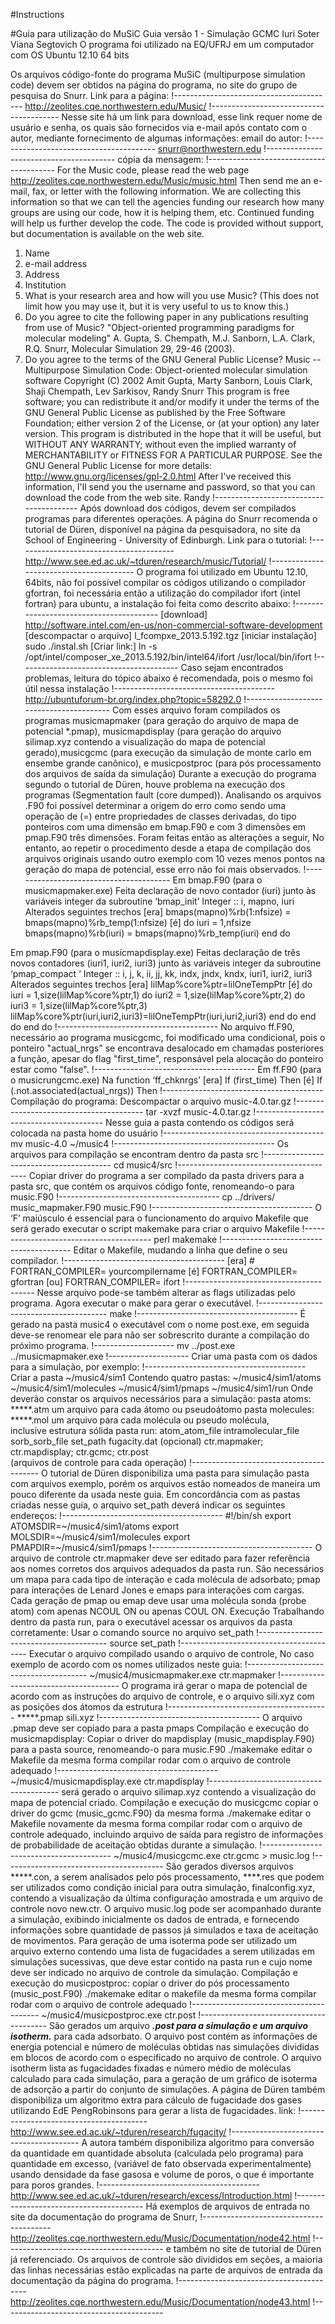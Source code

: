 #Instructions

#Guia para utilização do MuSiC 
Guia versão 1 - Simulação GCMC
Iuri Soter Viana Segtovich
O programa foi utilizado na EQ/UFRJ em um computador com OS Ubuntu 12.10 64 bits

Os arquivos código-fonte do programa MuSiC (multipurpose simulation code) devem ser obtidos na página do programa, no site do grupo de pesquisa do Snurr.
Link para a página:
!----------------------------------------
	http://zeolites.cqe.northwestern.edu/Music/
!----------------------------------------
Nesse site há um link para download, esse link requer nome de usuário e senha, os quais são fornecidos via e-mail após contato com o autor, mediante fornecimento de algumas informações:
email do autor:
!----------------------------------------
snurr@northwestern.edu
!----------------------------------------
cópia da mensagem:
!----------------------------------------
For the Music code, please read the web page 
http://zeolites.cqe.northwestern.edu/Music/music.html 
Then send me an e-mail, fax, or letter with the following information.  We are collecting this information so that we can tell the agencies funding our research how many groups are using our code, how it is helping them, etc.  Continued funding will help us further develop the code.  The code is provided without support, but documentation is available on the web site. 
1.  Name 
2.  e-mail address 
3.  Address 
4.  Institution 
5.  What is your research area and how will you use Music?  (This does not limit how you may use it, but it is very useful to us to know this.) 
6.  Do you agree to cite the following paper in any publications resulting from use of Music? 
"Object-oriented programming paradigms for molecular modeling" A. Gupta, S. Chempath, M.J. Sanborn, L.A. Clark, R.Q. Snurr, Molecular Simulation 29, 29-46 (2003). 
7.  Do you agree to the terms of the GNU General Public License? 
Music -- Multipurpose Simulation Code:  Object-oriented molecular simulation software 
Copyright (C) 2002  Amit Gupta, Marty Sanborn, Louis Clark, Shaji Chempath, Lev Sarkisov, Randy Snurr 
This program is free software; you can redistribute it and/or modify it under the terms of the GNU General Public License as published by the Free Software Foundation; either version 2 of the License, or (at your option) any later version. 
This program is distributed in the hope that it will be useful, but WITHOUT ANY WARRANTY; without even the implied warranty of MERCHANTABILITY or FITNESS FOR A PARTICULAR PURPOSE.  See the GNU General Public License for more details: http://www.gnu.org/licenses/gpl-2.0.html
After I've received this information, I'll send you the username and password, so that you can download the code from the web site. 
Randy
!----------------------------------------
Após download dos códigos, devem ser compilados programas para diferentes operações.
A página do Snurr recomenda o tutorial de Düren, disponível na página da pesquisadora, no site da School of Engineering - University of Edinburgh.
Link para o tutorial:
!----------------------------------------
http://www.see.ed.ac.uk/~tduren/research/music/Tutorial/
!----------------------------------------
O programa foi utilizado em Ubuntu 12.10, 64bits, não foi possível compilar os códigos utilizando o compilador gfortran, foi necessária então a utilização do compilador ifort (intel fortran) para ubuntu, a instalação foi feita como descrito abaixo:
!----------------------------------------
[download]
http://software.intel.com/en-us/non-commercial-software-development
[descompactar o arquivo]
l_fcompxe_2013.5.192.tgz
[iniciar instalação]
sudo ./instal.sh
[Criar link:]
ln -s /opt/intel/composer_xe_2013.5.192/bin/intel64/ifort /usr/local/bin/ifort
!----------------------------------------
Caso sejam encontrados problemas, leitura do tópico abaixo é recomendada, pois o mesmo foi útil nessa instalação
!----------------------------------------
http://ubuntuforum-br.org/index.php?topic=58292.0
!----------------------------------------
Com esses arquivo foram compilados os programas musicmapmaker (para geração do arquivo de mapa de potencial *.pmap), musicmapdisplay (para geração do arquivo silimap.xyz contendo a visualização do mapa de potencial gerado),musicgcmc (para execução da simulação de monte carlo em ensembe grande canônico), e musicpostproc (para pós processamento dos arquivos de saída da simulação)
Durante a execução do programa segundo o tutorial de Düren, houve problema na execução dos programas (Segmentation fault (core dumped)).
Analisando os arquivos .F90 foi possível determinar a origem do erro como sendo uma operação de (=) entre propriedades de classes derivadas, do tipo ponteiros com uma dimensão em bmap.F90 e com 3 dimensões em pmap.F90 três dimensões. Foram feitas então as alterações a seguir,
No entanto, ao repetir o procedimento desde a etapa de compilação dos arquivos originais usando outro exemplo com 10 vezes menos pontos na geração do mapa de potencial, esse erro não foi mais observados.
!----------------------------------------
Em bmap.F90 (para o musicmapmaker.exe)
Feita declaração de novo contador (iuri) junto às variáveis integer da subroutine ‘bmap_init’
    Integer                        :: i, mapno, iuri
Alterados seguintes trechos
[era]
	bmaps(mapno)%rb(1:nfsize) = bmaps(mapno)%rb_temp(1:nfsize)
[é]
do iuri = 1,nfsize
	bmaps(mapno)%rb(iuri) = bmaps(mapno)%rb_temp(iuri)
end do

Em pmap.F90 (para o musicmapdisplay.exe)
Feitas declaração de três novos contadores (iuri1, iuri2, iuri3) junto às variáveis integer da subroutine ‘pmap_compact ‘
	Integer         :: i, j, k, ii, jj, kk, indx, jndx, kndx, iuri1, iuri2, iuri3
Alterados seguintes trechos
[era]
	lilMap%core%ptr=lilOneTempPtr
[é]
do iuri = 1,size(lilMap%core%ptr,1)
do iuri2 = 1,size(lilMap%core%ptr,2)
do iuri3 = 1,size(lilMap%core%ptr,3)
	lilMap%core%ptr(iuri,iuri2,iuri3)=lilOneTempPtr(iuri,iuri2,iuri3)
end do
end do
end do
!----------------------------------------
No arquivo ff.F90, necessário ao programa musicgcmc, foi modificado uma condicional, pois o ponteiro "actual_nrgs" se encontrava desalocado em chamadas posteriores a função, apesar do flag "first_time", responsável pela alocação do ponteiro estar como "false".
!----------------------------------------
Em ff.F90 (para o musicrungcmc.exe)
Na function ‘ff_chknrgs’
[era]
If (first_time) Then
[é]
If (.not.associated(actual_nrgs)) Then
!----------------------------------------
Compilação do programa:
Descompactar o arquivo  music-4.0.tar.gz
!----------------------------------------
	tar -xvzf music-4.0.tar.gz
!----------------------------------------
Nesse guia a pasta contendo os códigos será colocada na pasta home do usuário
!----------------------------------------
	mv music-4.0 ~/music4
!----------------------------------------
Os arquivos para compilação se encontram dentro da pasta src
!----------------------------------------
	cd music4/src
!----------------------------------------
Copiar driver do programa a ser compilado da pasta drivers para a pasta src, que contém os arquivos código fonte, renomeando-o para music.F90
!----------------------------------------
	cp ../drivers/ music_mapmaker.F90 music.F90
!----------------------------------------
O ‘F’ maiúsculo é essencial para o funcionamento do arquivo Makefile que será gerado
executar o script makemake para criar o arquivo Makefile
!----------------------------------------
  perl makemake
!----------------------------------------
Editar o Makefile, mudando a linha que define o seu compilador.
!----------------------------------------
	[era]
	# FORTRAN_COMPILER= yourcompilername
	[é]
	FORTRAN_COMPILER= gfortran
	[ou]
	FORTRAN_COMPILER= ifort
!----------------------------------------
Nesse arquivo pode-se também alterar as flags utilizadas pelo programa.
Agora executar o make para gerar o executável.
!----------------------------------------
	make
!----------------------------------------
É gerado na pasta music4 o executável com o nome post.exe, em seguida deve-se renomear ele para não ser sobrescrito durante a compilação do próximo programa.
!--------------------
	mv ../post.exe ../musicmapmaker.exe
!--------------------
Criar uma pasta com os dados para a simulação, por exemplo:
!----------------------------------------
Criar a pasta	~/music4/sim1
Contendo quatro pastas:
	~/music4/sim1/atoms
	~/music4/sim1/molecules
	~/music4/sim1/pmaps
	~/music4/sim1/run
Onde deverão constar os arquivos necessários para a simulação:
pasta atoms:
	*****.atm	um arquivo para cada átomo ou pseudoátomo
pasta molecules:
	*****.mol	um arquivo para cada molécula ou pseudo molécula,	
			 inclusive estrutura sólida
pasta run:
	atom_atom_file
	intramolecular_file
	sorb_sorb_file
	set_path
	fugacity.dat (opcional)
	ctr.mapmaker; ctr.mapdisplay; ctr.gcmc; ctr.post	
	            (arquivos de controle para cada operação)
!----------------------------------------
O tutorial de Düren disponibiliza uma pasta para simulação pasta com arquivos exemplo, porém os arquivos estão nomeados de maneira um pouco diferente da usada neste guia.
Em concordância com as pastas criadas nesse guia, o arquivo set_path deverá indicar os seguintes endereços:
!----------------------------------------
	#!/bin/sh
	export ATOMSDIR=~/music4/sim1/atoms
	export MOLSDIR=~/music4/sim1/molecules
	export PMAPDIR=~/music4/sim1/pmaps
!----------------------------------------
O arquivo de controle ctr.mapmaker deve ser editado para fazer referência aos nomes corretos dos arquivos adequados da pasta run.
São necessários um mapa para cada tipo de interação e cada molécula de adsorbato; pmap para interações de Lenard Jones e emaps para interações com cargas. Cada geração de pmap ou emap deve usar uma molécula sonda (probe atom) com apenas NCOUL ON ou apenas COUL ON.
Execução
Trabalhando dentro da pasta run, para o executável acessar os arquivos da pasta corretamente:
Usar o comando source no arquivo set_path
!----------------------------------------
	source set_path
!----------------------------------------
Executar o arquivo compilado usando o arquivo de controle,
No caso exemplo de acordo com os nomes utilizados neste guia:
!--------------------------------------
	~/music4/musicmapmaker.exe ctr.mapmaker
!--------------------------------------
O programa irá gerar o mapa de potencial de acordo com as instruções do arquivo de controle, e o arquivo sili.xyz com as posições dos átomos da estrutura
!----------------------------------------
	*****.pmap
	sili.xyz
!----------------------------------------
O arquivo .pmap deve ser copiado para a pasta pmaps
Compilação e execução do musicmapdisplay:
Copiar o driver do mapdisplay (music_mapdisplay.F90) para a pasta source, renomeando-o para music.F90
./makemake
editar o Makefile da mesma forma
compilar
rodar com o arquivo de controle adequado
!----------------------------------------
	~/music4/musicmapdisplay.exe ctr.mapdisplay
!----------------------------------------
será gerado o arquivo silimap.xyz contendo a visualização do mapa de potencial criado.
Compilação e execução do musicgcmc
copiar o driver do gcmc (music_gcmc.F90) da mesma forma
./makemake
editar o Makefile novamente da mesma forma
compilar
rodar com o arquivo de controle adequado, incluindo arquivo de saída para registro de informações de probabilidade de aceitação obtidas durante a simulação.
!----------------------------------------
~/music4/musicgcmc.exe ctr.gcmc > music.log
!----------------------------------------
São gerados diversos arquivos *****.con, a serem analisados pelo pós processamento, ****.res que podem ser utilizados como condição inicial para outra simulação, finalconfig.xyz, contendo a visualização da última configuração amostrada e um arquivo de controle novo new.ctr.
O arquivo music.log pode ser acompanhado durante a simulação, exibindo inicialmente os dados de entrada, e fornecendo informações sobre quantidade de passos já simulados e taxa de aceitação de movimentos.
Para geração de uma isoterma pode ser utilizado um arquivo externo contendo uma lista de fugacidades a serem utilizadas em simulações sucessivas, que deve estar contido na pasta run e cujo nome deve ser indicado no arquivo de controle da simulação.
Compilação e execução do musicpostproc:
copiar o driver do pós processamento (music_post.F90)
./makemake
editar o makefile da mesma forma
compilar
rodar com o arquivo de controle adequado
!----------------------------------------
	~/music4/musicpostproc.exe ctr.post
!----------------------------------------
São gerados um arquivo *****.post para a simulação e um arquivo isotherm.***** para cada adsorbato. O arquivo post contém as informações de energia potencial e número de moléculas obtidas nas simulações divididas em blocos de acordo com o especificado no arquivo de controle. O arquivo isotherm lista as fugacidades fixadas e número médio de moléculas calculado para cada simulação, para a geração de um gráfico de isoterma de adsorção a partir do conjunto de simulações.
A página de Düren também disponibiliza um algoritmo extra para cálculo de fugacidade dos gases utilizando EdE PengRobinsons para gerar a lista de fugacidades.
link:
!----------------------------------------
	http://www.see.ed.ac.uk/~tduren/research/fugacity/
!----------------------------------------
A autora também disponibiliza algoritmo para conversão da quantidade em quantidade absoluta (calculada pelo programa) para quantidade em excesso, (variável de fato observada experimentalmente) usando densidade da fase gasosa e volume de poros, o que é importante para poros grandes.
!----------------------------------------
	http://www.see.ed.ac.uk/~tduren/research/excess/Introduction.html
!----------------------------------------
Há exemplos de arquivos de entrada no site da documentação do programa de Snurr,
!----------------------------------------
	http://zeolites.cqe.northwestern.edu/Music/Documentation/node42.html
!----------------------------------------
e também no site de tutorial de Düren já referenciado.
Os arquivos de controle são divididos em seções, a maioria das linhas necessárias estão explicadas na parte de arquivos de entrada da documentação da página do programa.
!----------------------------------------
	http://zeolites.cqe.northwestern.edu/Music/Documentation/node43.html
!----------------------------------------
